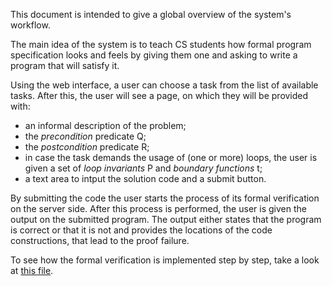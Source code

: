 This document is intended to give a global overview of the system's
workflow.

The main idea of the system is to teach CS students how formal program
specification looks and feels by giving them one and asking to write
a program that will satisfy it.

Using the web interface, a user can choose a task from the list of
available tasks. After this, the user will see a page, on which they
will be provided with:
- an informal description of the problem;
- the _precondition_ predicate Q;
- the _postcondition_ predicate R;
- in case the task demands the usage of (one or more) loops, the user
  is given a set of _loop invariants_ P and _boundary functions_ t;
- a text area to intput the solution code and a submit button.

By submitting the code the user starts the process of its formal
verification on the server side. After this process is performed,
the user is given the output on the submitted program. The output
either states that the program is correct or that it is not and
provides the locations of the code constructions, that lead to the
proof failure.

To see how the formal verification is implemented step by step,
take a look at [this file](verification-script.md).